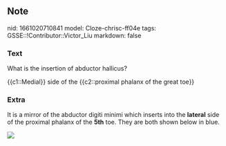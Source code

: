 ## Note
nid: 1661020710841
model: Cloze-chrisc-ff04e
tags: GSSE::!Contributor::Victor_Liu
markdown: false

### Text
What is the insertion of abductor hallicus?
<div>
  {{c1::Medial}} side of the {{c2::proximal phalanx of the great
  toe}}
</div>

### Extra
It is a mirror of the abductor digiti minimi which inserts into the
<b>lateral</b> side of the proximal phalanx of the <b>5th</b> toe.
They are both shown below in blue.
<div><img src=
"paste-d1daf55bf7d9562dc6d299b4d494633b42f8a1df.jpg"></div>
